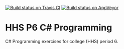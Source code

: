 [![Build status on Travis CI](https://travis-ci.org/timvisee/hhs-p6-cs-programming.svg?branch=master)](https://travis-ci.org/timvisee/hhs-p6-cs-programming)
[![Build status on AppVeyor](https://ci.appveyor.com/api/projects/status/kl44a0rjffv9471k/branch/master?svg=true)](https://ci.appveyor.com/project/timvisee/hhs-p6-cs-programming)

# HHS P6 C# Programming
C# Programming exercises for college (HHS) period 6.
